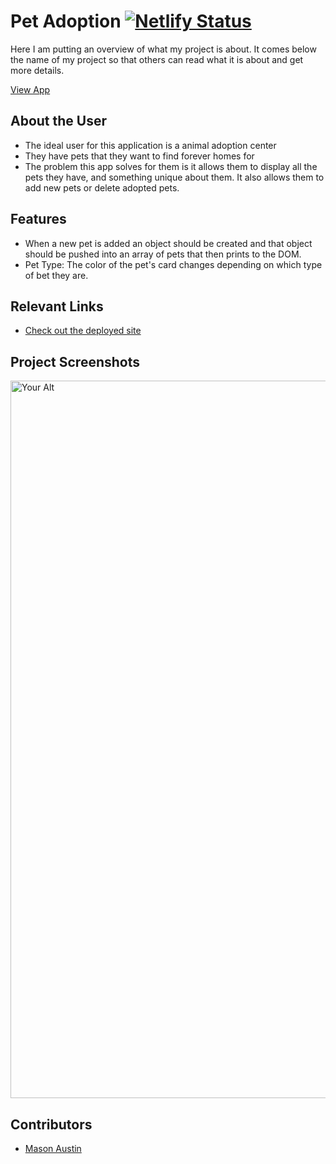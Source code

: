 # Pet Adoption  [![Netlify Status](https://api.netlify.com/api/v1/badges/ffe68816-9d2f-4c67-8f3f-2d7187fb13de/deploy-status)](https://app.netlify.com/sites/masons-pet-adoption/deploys)

Here I am putting an overview of what my project is about. It comes below the name of my project so that others can read what it is about and get more details.

[View App](https://masons-pet-adoption.netlify.app/)

## About the User <!-- This is a scaled down user persona -->
- The ideal user for this application is a animal adoption center
- They have pets that they want to find forever homes for
- The problem this app solves for them is it allows them to display all the pets they have, and something unique about them. It also allows them to add new pets or delete adopted pets.

## Features <!-- List your app features using bullets! Do NOT use a paragraph. No one will read that! -->
- When a new pet is added an object should be created and that object should be pushed into an array of pets that then prints to the DOM.
- Pet Type: The color of the pet's card changes depending on which type of bet they are.

## Relevant Links <!-- Link to all the things that are required outside of the ones that have their own section -->
- [Check out the deployed site](masons-pet-adoption.netlify.app)

## Project Screenshots <!-- These can be inside of your project. Look at the repos from class and see how the images are included in the readme -->
<img width="1148" alt="Your Alt" src="your-link.png">

## Contributors
- [Mason Austin](https://github.com/Mason-Austin)
